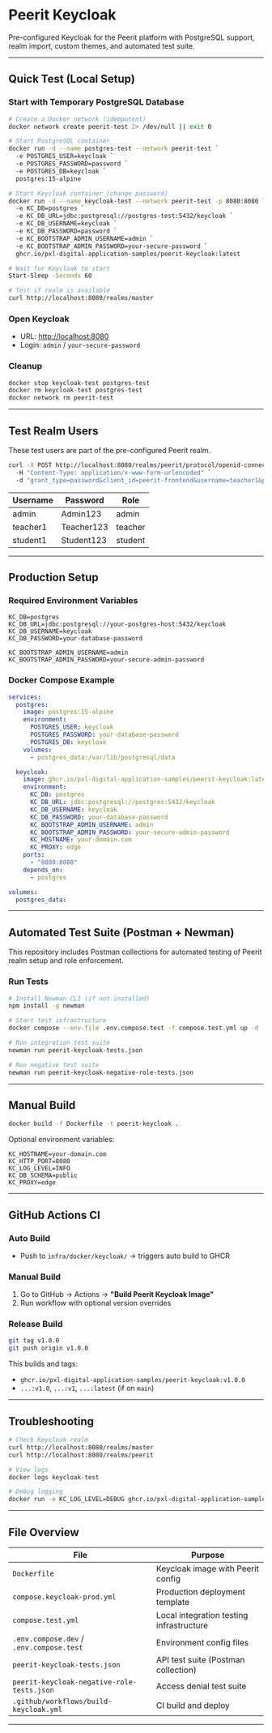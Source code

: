 # Peerit Keycloak

Pre-configured Keycloak for the Peerit platform with PostgreSQL support, realm import, custom themes, and automated test suite.

---

## Quick Test (Local Setup)

### Start with Temporary PostgreSQL Database

```sh
# Create a Docker network (idempotent)
docker network create peerit-test 2> /dev/null || exit 0

# Start PostgreSQL container
docker run -d --name postgres-test --network peerit-test `
  -e POSTGRES_USER=keycloak `
  -e POSTGRES_PASSWORD=password `
  -e POSTGRES_DB=keycloak `
  postgres:15-alpine

# Start Keycloak container (change password)
docker run -d --name keycloak-test --network peerit-test -p 8080:8080 `
  -e KC_DB=postgres `
  -e KC_DB_URL=jdbc:postgresql://postgres-test:5432/keycloak `
  -e KC_DB_USERNAME=keycloak `
  -e KC_DB_PASSWORD=password `
  -e KC_BOOTSTRAP_ADMIN_USERNAME=admin `
  -e KC_BOOTSTRAP_ADMIN_PASSWORD=your-secure-password `
  ghcr.io/pxl-digital-application-samples/peerit-keycloak:latest

# Wait for Keycloak to start
Start-Sleep -Seconds 60

# Test if realm is available
curl http://localhost:8080/realms/master
````

### Open Keycloak

* URL: [http://localhost:8080](http://localhost:8080)
* Login: `admin` / `your-secure-password`

### Cleanup

```sh
docker stop keycloak-test postgres-test
docker rm keycloak-test postgres-test
docker network rm peerit-test
```

---

## Test Realm Users

These test users are part of the pre-configured Peerit realm.

```sh
curl -X POST http://localhost:8080/realms/peerit/protocol/openid-connect/token `
  -H "Content-Type: application/x-www-form-urlencoded" `
  -d "grant_type=password&client_id=peerit-frontend&username=teacher1&password=Teacher123"
```

| Username | Password   | Role    |
| -------- | ---------- | ------- |
| admin    | Admin123   | admin   |
| teacher1 | Teacher123 | teacher |
| student1 | Student123 | student |

---

## Production Setup

### Required Environment Variables

```env
KC_DB=postgres
KC_DB_URL=jdbc:postgresql://your-postgres-host:5432/keycloak
KC_DB_USERNAME=keycloak
KC_DB_PASSWORD=your-database-password

KC_BOOTSTRAP_ADMIN_USERNAME=admin
KC_BOOTSTRAP_ADMIN_PASSWORD=your-secure-admin-password
```

### Docker Compose Example

```yaml
services:
  postgres:
    image: postgres:15-alpine
    environment:
      POSTGRES_USER: keycloak
      POSTGRES_PASSWORD: your-database-password
      POSTGRES_DB: keycloak
    volumes:
      - postgres_data:/var/lib/postgresql/data

  keycloak:
    image: ghcr.io/pxl-digital-application-samples/peerit-keycloak:latest
    environment:
      KC_DB: postgres
      KC_DB_URL: jdbc:postgresql://postgres:5432/keycloak
      KC_DB_USERNAME: keycloak
      KC_DB_PASSWORD: your-database-password
      KC_BOOTSTRAP_ADMIN_USERNAME: admin
      KC_BOOTSTRAP_ADMIN_PASSWORD: your-secure-admin-password
      KC_HOSTNAME: your-domain.com
      KC_PROXY: edge
    ports:
      - "8080:8080"
    depends_on:
      - postgres

volumes:
  postgres_data:
```

---

## Automated Test Suite (Postman + Newman)

This repository includes Postman collections for automated testing of Peerit realm setup and role enforcement.

### Run Tests

```sh
# Install Newman CLI (if not installed)
npm install -g newman

# Start test infrastructure
docker compose --env-file .env.compose.test -f compose.test.yml up -d

# Run integration test suite
newman run peerit-keycloak-tests.json

# Run negative test suite
newman run peerit-keycloak-negative-role-tests.json
```

---

## Manual Build

```sh
docker build -f Dockerfile -t peerit-keycloak .
```

Optional environment variables:

```env
KC_HOSTNAME=your-domain.com
KC_HTTP_PORT=8080
KC_LOG_LEVEL=INFO
KC_DB_SCHEMA=public
KC_PROXY=edge
```

---

## GitHub Actions CI

### Auto Build

* Push to `infra/docker/keycloak/` → triggers auto build to GHCR

### Manual Build

1. Go to GitHub → Actions → **"Build Peerit Keycloak Image"**
2. Run workflow with optional version overrides

### Release Build

```sh
git tag v1.0.0
git push origin v1.0.0
```

This builds and tags:

* `ghcr.io/pxl-digital-application-samples/peerit-keycloak:v1.0.0`
* `...:v1.0`, `...:v1`, `...:latest` (if on `main`)

---

## Troubleshooting

```sh
# Check Keycloak realm
curl http://localhost:8080/realms/master
curl http://localhost:8080/realms/peerit

# View logs
docker logs keycloak-test

# Debug logging
docker run -e KC_LOG_LEVEL=DEBUG ghcr.io/pxl-digital-application-samples/peerit-keycloak:latest
```

---

## File Overview

| File                                       | Purpose                                  |
| ------------------------------------------ | ---------------------------------------- |
| `Dockerfile`                               | Keycloak image with Peerit config        |
| `compose.keycloak-prod.yml`                | Production deployment template           |
| `compose.test.yml`                         | Local integration testing infrastructure |
| `.env.compose.dev` / `.env.compose.test`   | Environment config files                 |
| `peerit-keycloak-tests.json`               | API test suite (Postman collection)      |
| `peerit-keycloak-negative-role-tests.json` | Access denial test suite                 |
| `.github/workflows/build-keycloak.yml`     | CI build and deploy                      |

---
